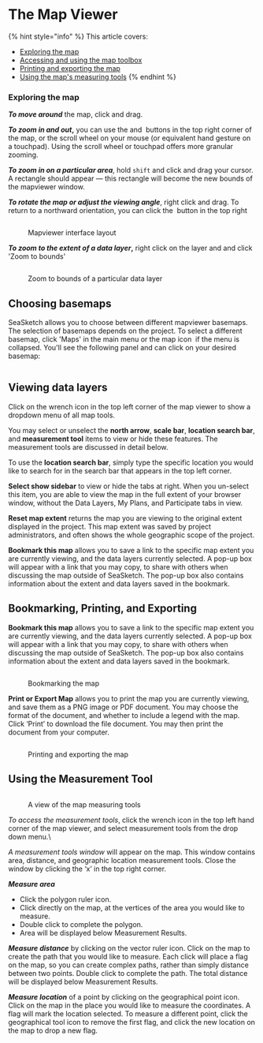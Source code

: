 # The Map Viewer

{% hint style="info" %}
This article covers:&#x20;

* [Exploring the map](the-map-viewer.md#what-can-i-do-in-the-map-viewer)
* [Accessing and using the map toolbox](the-map-viewer.md#accessing-and-using-the-map-toolbox)
* [Printing and exporting the map](the-map-viewer.md#undefined)
* [Using the map's measuring tools](the-map-viewer.md#undefined)
{% endhint %}

### Exploring the map

_**To move around**_ the map, click and drag.&#x20;

_**To zoom in and out**_**,** you can use the <img src="../.gitbook/assets/image (6).png" alt="" data-size="line">and <img src="../.gitbook/assets/image (5).png" alt="" data-size="line"> buttons in the top right corner of the map, or the scroll wheel on your mouse (or equivalent hand gesture on a touchpad). Using the scroll wheel or touchpad offers more granular zooming.

_**To zoom in on a particular area**_, hold `shift` and click and drag your cursor. A rectangle should appear — this rectangle will become the new bounds of the mapviewer window.

_**To rotate the map or adjust the viewing angle**_, right click and drag. To return to a northward orientation, you can click the <img src="../.gitbook/assets/image (4).png" alt="" data-size="line"> button in the top right

<figure><img src="../.gitbook/assets/mapviewer_layout (1).png" alt=""><figcaption><p>Mapviewer interface layout</p></figcaption></figure>

_**To zoom to the extent of a data layer**_**,** right click on the layer and and click 'Zoom to bounds'

<figure><img src="../.gitbook/assets/zoom_to_bounds.png" alt=""><figcaption><p>Zoom to bounds of a particular data layer</p></figcaption></figure>

## Choosing basemaps

SeaSketch allows you to choose between different mapviewer basemaps. The selection of basemaps depends on the project. To select a different basemap, click 'Maps' in the main menu or the map icon <img src="../.gitbook/assets/image (2).png" alt="" data-size="line"> if the menu is collapsed. You'll see the following panel and can click on your desired basemap:

<figure><img src="../.gitbook/assets/choose-basemap.png" alt=""><figcaption></figcaption></figure>

## Viewing data layers

Click on the wrench icon in the top left corner of the map viewer to show a dropdown menu of all map tools.

You may select or unselect the **north arrow**, **scale bar**, **location search bar**, and **measurement tool** items to view or hide these features.  The measurement tools are discussed in detail below.

To use the **location search bar**, simply type the specific location you would like to search for in the search bar that appears in the top left corner.&#x20;

**Select show sidebar** to view or hide the tabs at right.  When you un-select this item, you are able to view the map in the full extent of your browser window, without the Data Layers, My Plans, and Participate tabs in view.

**Reset map extent** returns the map you are viewing to the original extent displayed in the project.  This map extent was saved by project administrators, and often shows the whole geographic scope of the project.

**Bookmark this map** allows you to save a link to the specific map extent you are currently viewing, and the data layers currently selected.  A pop-up box will appear with a link that you may copy, to share with others when discussing the map outside of SeaSketch.  The pop-up box also contains information about the extent and data layers saved in the bookmark.

## Bookmarking, Printing, and Exporting

**Bookmark this map** allows you to save a link to the specific map extent you are currently viewing, and the data layers currently selected.  A pop-up box will appear with a link that you may copy, to share with others when discussing the map outside of SeaSketch.  The pop-up box also contains information about the extent and data layers saved in the bookmark.

<figure><img src="../.gitbook/assets/map_bookmark.png" alt=""><figcaption><p>Bookmarking the map</p></figcaption></figure>

**Print or Export Map** allows you to print the map you are currently viewing, and save them as a PNG image or PDF document.  You may choose the format of the document, and whether to include a legend with the map.  Click ‘Print’ to download the file document.  You may then print the document from your computer.

<figure><img src="../.gitbook/assets/printexport_map.png" alt=""><figcaption><p>Printing and exporting the map</p></figcaption></figure>

## Using the Measurement Tool

<figure><img src="../.gitbook/assets/map_measurement_tools.png" alt=""><figcaption><p>A view of the map measuring tools</p></figcaption></figure>

_To access the measurement tools_, click the wrench icon in the top left hand corner of the map viewer, and select measurement tools from the drop down menu.\


_A measurement tools window_ will appear on the map.  This window contains area, distance, and geographic location measurement tools.  Close the window by clicking the ‘x’ in the top right corner.

_**Measure area**_

* Click the polygon ruler icon.
* Click directly on the map, at the vertices of the area you would like to measure.
* Double click to complete the polygon.&#x20;
* Area will be displayed below Measurement Results.

_**Measure distance**_ by clicking on the vector ruler icon.  Click on the map to create the path that you would like to measure.  Each click will place a flag on the map, so you can create complex paths, rather than simply distance between two points.  Double click to complete the path.  The total distance will be displayed below Measurement Results.

_**Measure location**_ of a point by clicking on the geographical point icon.  Click on the map in the place you would like to measure the coordinates.  A flag will mark the location selected.  To measure a different point, click the geographical tool icon to remove the first flag, and click the new location on the map to drop a new flag.
